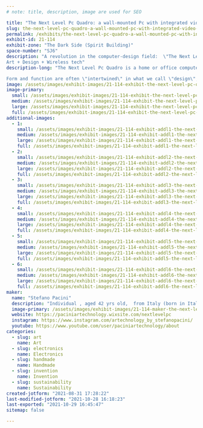 ```yaml
---
# note: title, description, image are used for SEO

title: "The Next Level Pc Quadro: a wall-mounted Pc with integrated video-projector"
slug: the-next-level-pc-quadro-a-wall-mounted-pc-with-integrated-video-projector
permalink: /exhibits/the-next-level-pc-quadro-a-wall-mounted-pc-with-integrated-video-projector/
exhibit-id: 21-114
exhibit-zone: "The Dark Side (Spirit Building)"
space-number: "SJ6"
description: "A revolution in the computer-design field:  \"The Next Level Pc Quadro\".
Art + Design + Wireless tech"
description-long: "The Next Level Pc Quadro is a home or office computer model with a unique and revolutionary design, which blends abstract art with the latest generation technology. It is hung like a picture and projects the image onto the opposite wall via an integrated video projector.

Form and function are often \"intertwined\" in what we call \"design\", the innovative and unusual shape of the &#039;Next Level Pc Quadro&#039; does not detract, but adds, to the functional side of the PC. In summary, the PC has the shapes of a retro and cyber-punk style panel, to hang on a wall, it has a contemporary-art aesthetic that is to say it takes up those colored shapes of Mondrian&#039;s paintings both in the form of acrylic painting and in the form of bright colored lcd. You will have a hanging picture in your living room or office (rectangular in shape, as shown in the photos) that will decorate your home, your living room. The electronic part of the pc is hidden inside the panel, therefore it is only visible - tendentially, a slot for inserting DVDs / Cd roms, a series of USB ports & sd-card slots, and some air intakes to cool the internal pc."
image: /assets/images/exhibit-images/21-114-exhibit-the-next-level-pc-quadro-a-wall-mounted-pc-with-integrated-video-projector-e9d94615-16a2-45ad-b58d-89d11fc1bda7-large.jpg
image-primary: 
  small: /assets/images/exhibit-images/21-114-exhibit-the-next-level-pc-quadro-a-wall-mounted-pc-with-integrated-video-projector-e9d94615-16a2-45ad-b58d-89d11fc1bda7-small.jpg
  medium: /assets/images/exhibit-images/21-114-exhibit-the-next-level-pc-quadro-a-wall-mounted-pc-with-integrated-video-projector-e9d94615-16a2-45ad-b58d-89d11fc1bda7-medium.jpg
  large: /assets/images/exhibit-images/21-114-exhibit-the-next-level-pc-quadro-a-wall-mounted-pc-with-integrated-video-projector-e9d94615-16a2-45ad-b58d-89d11fc1bda7-large.jpg
  full: /assets/images/exhibit-images/21-114-exhibit-the-next-level-pc-quadro-a-wall-mounted-pc-with-integrated-video-projector-e9d94615-16a2-45ad-b58d-89d11fc1bda7-full.jpg
additional-images: 
  - 1:
    small: /assets/images/exhibit-images/21-114-exhibit-addl1-the-next-level-pc-quadro-a-wall-mounted-pc-with-integrated-video-projector-3e089e28-f405-4132-83c0-69c221124bf9-small.jpg
    medium: /assets/images/exhibit-images/21-114-exhibit-addl1-the-next-level-pc-quadro-a-wall-mounted-pc-with-integrated-video-projector-3e089e28-f405-4132-83c0-69c221124bf9-medium.jpg
    large: /assets/images/exhibit-images/21-114-exhibit-addl1-the-next-level-pc-quadro-a-wall-mounted-pc-with-integrated-video-projector-3e089e28-f405-4132-83c0-69c221124bf9-large.jpg
    full: /assets/images/exhibit-images/21-114-exhibit-addl1-the-next-level-pc-quadro-a-wall-mounted-pc-with-integrated-video-projector-3e089e28-f405-4132-83c0-69c221124bf9-full.jpg
  - 2:
    small: /assets/images/exhibit-images/21-114-exhibit-addl2-the-next-level-pc-quadro-a-wall-mounted-pc-with-integrated-video-projector-dscn6197-small.JPG
    medium: /assets/images/exhibit-images/21-114-exhibit-addl2-the-next-level-pc-quadro-a-wall-mounted-pc-with-integrated-video-projector-dscn6197-medium.JPG
    large: /assets/images/exhibit-images/21-114-exhibit-addl2-the-next-level-pc-quadro-a-wall-mounted-pc-with-integrated-video-projector-dscn6197-large.JPG
    full: /assets/images/exhibit-images/21-114-exhibit-addl2-the-next-level-pc-quadro-a-wall-mounted-pc-with-integrated-video-projector-dscn6197-full.JPG
  - 3:
    small: /assets/images/exhibit-images/21-114-exhibit-addl3-the-next-level-pc-quadro-a-wall-mounted-pc-with-integrated-video-projector-visualizzaz-parete-del-pc-05screenshot-small.jpg
    medium: /assets/images/exhibit-images/21-114-exhibit-addl3-the-next-level-pc-quadro-a-wall-mounted-pc-with-integrated-video-projector-visualizzaz-parete-del-pc-05screenshot-medium.jpg
    large: /assets/images/exhibit-images/21-114-exhibit-addl3-the-next-level-pc-quadro-a-wall-mounted-pc-with-integrated-video-projector-visualizzaz-parete-del-pc-05screenshot-large.jpg
    full: /assets/images/exhibit-images/21-114-exhibit-addl3-the-next-level-pc-quadro-a-wall-mounted-pc-with-integrated-video-projector-visualizzaz-parete-del-pc-05screenshot-full.jpg
  - 4:
    small: /assets/images/exhibit-images/21-114-exhibit-addl4-the-next-level-pc-quadro-a-wall-mounted-pc-with-integrated-video-projector-comica1612979098539-small.jpg
    medium: /assets/images/exhibit-images/21-114-exhibit-addl4-the-next-level-pc-quadro-a-wall-mounted-pc-with-integrated-video-projector-comica1612979098539-medium.jpg
    large: /assets/images/exhibit-images/21-114-exhibit-addl4-the-next-level-pc-quadro-a-wall-mounted-pc-with-integrated-video-projector-comica1612979098539-large.jpg
    full: /assets/images/exhibit-images/21-114-exhibit-addl4-the-next-level-pc-quadro-a-wall-mounted-pc-with-integrated-video-projector-comica1612979098539-full.jpg
  - 5:
    small: /assets/images/exhibit-images/21-114-exhibit-addl5-the-next-level-pc-quadro-a-wall-mounted-pc-with-integrated-video-projector-comica1612979645861-small.jpg
    medium: /assets/images/exhibit-images/21-114-exhibit-addl5-the-next-level-pc-quadro-a-wall-mounted-pc-with-integrated-video-projector-comica1612979645861-medium.jpg
    large: /assets/images/exhibit-images/21-114-exhibit-addl5-the-next-level-pc-quadro-a-wall-mounted-pc-with-integrated-video-projector-comica1612979645861-large.jpg
    full: /assets/images/exhibit-images/21-114-exhibit-addl5-the-next-level-pc-quadro-a-wall-mounted-pc-with-integrated-video-projector-comica1612979645861-full.jpg
  - 6:
    small: /assets/images/exhibit-images/21-114-exhibit-addl6-the-next-level-pc-quadro-a-wall-mounted-pc-with-integrated-video-projector-photo5927074703095215585-small.jpg
    medium: /assets/images/exhibit-images/21-114-exhibit-addl6-the-next-level-pc-quadro-a-wall-mounted-pc-with-integrated-video-projector-photo5927074703095215585-medium.jpg
    large: /assets/images/exhibit-images/21-114-exhibit-addl6-the-next-level-pc-quadro-a-wall-mounted-pc-with-integrated-video-projector-photo5927074703095215585-large.jpg
    full: /assets/images/exhibit-images/21-114-exhibit-addl6-the-next-level-pc-quadro-a-wall-mounted-pc-with-integrated-video-projector-photo5927074703095215585-full.jpg
maker: 
  name: "Stefano Pacini"
  description: "Individual , aged 42 yrs old,  from Italy (born in Italy and actually living in Italy); university degree  in Law  in 2004 ;  Male;  technology fan and retro-computing collector; designer:   computer design"
  image-primary: /assets/images/exhibit-images/21-114-maker-the-next-level-pc-quadro-a-wall-mounted-pc-with-integrated-video-projector-600x600-medium.jpg
  website: https://paciniartechnology.wixsite.com/nextlevelpc
  instagram: https://www.instagram.com/artechnology_by_stefanopacini/
  youtube: https://www.youtube.com/user/paciniartechnology/about
categories: 
  - slug: art
    name: Art
  - slug: electronics
    name: Electronics
  - slug: handmade
    name: Handmade
  - slug: invention
    name: Invention
  - slug: sustainability
    name: Sustainability
created-jotform: "2021-08-31 17:28:22"
last-modified-jotform: "2021-10-28 16:18:23"
last-exported: "2021-10-29 16:45:47"
sitemap: false

---
```

